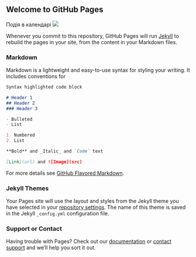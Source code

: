 ## Welcome to GitHub Pages

Подія в календарі <a target="_blank" href="https://calendar.google.com/event?action=TEMPLATE&amp;tmeid=MGl0Zjh0c2xrYWJpaGdpZmo3dnBwN251cjAgbWF4eW1pdmFub3YyMDEzQG0&amp;tmsrc=maxymivanov2013%40gmail.com"><img border="0" src="https://www.google.com/calendar/images/ext/gc_button1_uk.gif"></a>

Whenever you commit to this repository, GitHub Pages will run [Jekyll](https://jekyllrb.com/) to rebuild the pages in your site, from the content in your Markdown files.

### Markdown

Markdown is a lightweight and easy-to-use syntax for styling your writing. It includes conventions for

```markdown
Syntax highlighted code block

# Header 1
## Header 2
### Header 3

- Bulleted
- List

1. Numbered
2. List

**Bold** and _Italic_ and `Code` text

[Link](url) and ![Image](src)
```

For more details see [GitHub Flavored Markdown](https://guides.github.com/features/mastering-markdown/).

### Jekyll Themes

Your Pages site will use the layout and styles from the Jekyll theme you have selected in your [repository settings](https://github.com/CNTGFYGSLH/cntgfygslh.github.io/settings). The name of this theme is saved in the Jekyll `_config.yml` configuration file.

### Support or Contact

Having trouble with Pages? Check out our [documentation](https://help.github.com/categories/github-pages-basics/) or [contact support](https://github.com/contact) and we’ll help you sort it out.

